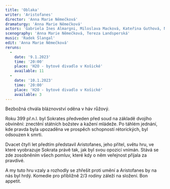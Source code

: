 ```yaml
---
title: 'Oblaka'
writer: 'Aristofanes'
director: 'Anna Marie Němečková'
dramaturgy: 'Anna Marie Němečková'
actors: 'Gabriela Ines Almargni, Miloslava Macková, Kateřina Guthová, Natálie Stančáková, Anastázie Šedivá, Barbora Humlová'
scenography: 'Anna Marie Němečková, Tereza Landsperská'
music: 'Radek Šlangal'
edit: 'Anna Marie Němečková'
reruns:
  -
    date: '9.1.2023'
    time: '20:00'
    place: 'H2O - bytové divadlo v Košické'
    available: 11
  -  
    date: '10.1.2023'
    time: '20:00'
    place: 'H2O - bytové divadlo v Košické'
    available: 3
---
```

Bezbožná chvála bláznovství oděna v háv růžový. 

Roku 399 př.n.l. byl Sokrates předveden před soud na základě dvojího obvinění: znectění státních božstev a kažení mládeže. Po táhlém jednání, kde pravda byla upozaděna ve prospěch schopností rétorických, byl  odsouzen k smrti. 

Dvacet čtyři let předtím představil Aristofanes, jeho přítel, světu hru, ve které vyobrazuje Sokrata právě tak, jak byl svou opozicí vnímán. Stává se zde zosobněním všech pomluv, které kdy o něm veřejnost přijala za pravdivé. 

A my tuto hru vzaly a rozhodly se zhřešit proti umění a Aristofanes by na nás byl hrdý. Komedie pro přibližně 2/3 rodiny záleží na složení. Bon appetit.
